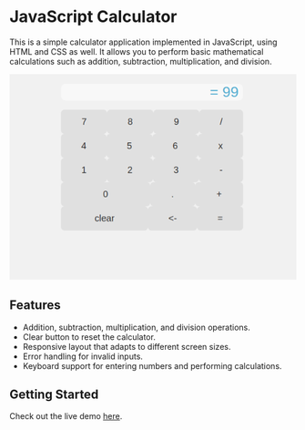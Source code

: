 # JavaScript Calculator

This is a simple calculator application implemented in JavaScript, using HTML and CSS as well. It allows you to perform basic mathematical calculations such as addition, subtraction, multiplication, and division.

![Calculator Screenshot](calc-screenshot.png)

## Features

- Addition, subtraction, multiplication, and division operations.
- Clear button to reset the calculator.
- Responsive layout that adapts to different screen sizes.
- Error handling for invalid inputs.
- Keyboard support for entering numbers and performing calculations.

## Getting Started
Check out the live demo [here](https://jacob411.github.io/Javascript-Calculator/).

